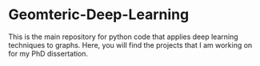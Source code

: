 # Geomteric-Deep-Learning
This is the main repository for python code that applies deep learning techniques to graphs. Here, you will find the projects that I am working on for my PhD dissertation.
